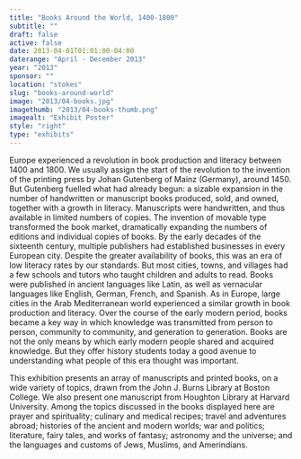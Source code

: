 ```yaml
---
title: "Books Around the World, 1400-1800"
subtitle: ""
draft: false
active: false
date: 2013-04-01T01:01:00-04:00
daterange: "April - December 2013"
year: "2013"
sponsor: ""
location: "stokes"
slug: "books-around-world"
image: "2013/04-books.jpg"
imagethumb: "2013/04-books-thumb.png"
imagealt: "Exhibit Poster"
style: "right"
type: "exhibits"
---
```


Europe experienced a revolution in book production and literacy between 1400 and 1800. We usually assign the start of the revolution to the invention of the printing press by Johan Gutenberg of Mainz (Germany), around 1450. But Gutenberg fuelled what had already begun: a sizable expansion in the number of handwritten or manuscript books produced, sold, and owned, together with a growth in literacy. Manuscripts were handwritten, and thus available in limited numbers of copies. The invention of movable type transformed the book market, dramatically expanding the numbers of editions and individual copies of books. By the early decades of the sixteenth century, multiple publishers had established businesses in every European city. Despite the greater availability of books, this was an era of low literacy rates by our standards. But most cities, towns, and villages had a few schools and tutors who taught children and adults to read. Books were published in ancient languages like Latin, as well as vernacular languages like English, German, French, and Spanish. As in Europe, large cities in the Arab Mediterranean world experienced a similar growth in book production and literacy. Over the course of the early modern period, books became a key way in which knowledge was transmitted from person to person, community to community, and generation to generation. Books are not the only means by which early modern people shared and acquired knowledge. But they offer history students today a good avenue to understanding what people of this era thought was important.

This exhibition presents an array of manuscripts and printed books, on a wide variety of topics, drawn from the John J. Burns Library at Boston College. We also present one manuscript from Houghton Library at Harvard University. Among the topics discussed in the books displayed here are prayer and spirituality; culinary and medical recipes; travel and adventures abroad; histories of the ancient and modern worlds; war and politics; literature, fairy tales, and works of fantasy; astronomy and the universe; and the languages and customs of Jews, Muslims, and Amerindians.

